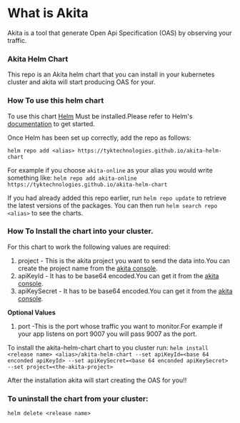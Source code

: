 # What is Akita 

Akita is a tool that generate Open Api Specification (OAS) by observing your traffic.

### Akita Helm Chart

This repo is an Akita helm chart that you can install in your kubernetes cluster and akita will start producing OAS for your.

### How To use this helm chart

 To use this chart [Helm](https://helm.sh) Must be installed.Please refer to
 Helm's [documentation](https://helm.sh/docs) to get started.

Once Helm has been set up correctly, add the repo as follows:

`helm repo add <alias> https://tyktechnologies.github.io/akita-helm-chart`

For example if you choose `akita-online` as your alias you would write something like:
`helm repo add akita-online https://tyktechnologies.github.io/akita-helm-chart`

If you had already added this repo earlier, run `helm repo update` to retrieve
 the latest versions of the packages.  You can then run `helm search repo
 <alias>` to see the charts.

### How To Install the chart into your cluster.
For this chart to work the following values are required:
1. project - This is the akita project you want to send the data into.You can create the project name from the [akita console](https://app.akita.software/). 
2. apiKeyId - It has to be base64 encoded.You can get it from the [akita console](https://app.akita.software/).
3. apiKeySecret - It has to be base64 encoded.You can get it from the [akita console](https://app.akita.software/).

**Optional Values**
1. port -This is the port whose traffic you want to monitor.For example if your app listens on port 9007 you will pass 9007 as the port. 

To install the akita-helm-chart chart to you cluster run:
`helm install <release name> <alias>/akita-helm-chart --set apiKeyId=<base 64 enconded apiKeyId> --set apiKeySecret=<base 64 enconded apiKeySecret> --set project=<the-akita-project>`

After the installation akita will start creating the OAS for you!!

### To uninstall the chart from your cluster:
`helm delete <release name>`

